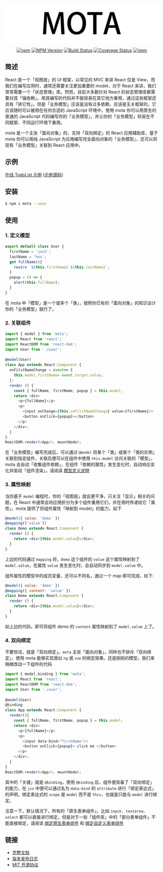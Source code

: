 ![logo](./docs/logo.jpg)

<div align="center">

[![npm](https://img.shields.io/npm/l/mota.svg)](LICENSE.md)
[![NPM Version](https://img.shields.io/npm/v/mota.svg)](https://www.npmjs.com/package/mota)
[![Build Status](https://www.travis-ci.org/Houfeng/mota.svg?branch=master)](https://www.travis-ci.org/Houfeng/mota)
[![Coverage Status](https://coveralls.io/repos/github/Houfeng/mota/badge.svg?branch=dev)](https://coveralls.io/github/Houfeng/mota?branch=dev)
[![npm](https://img.shields.io/npm/dt/mota.svg)](https://www.npmjs.com/package/mota)

</div>

## 简述

React 是一个「视图层」的 UI 框架，以常见的 MVC 来讲 React 仅是 View，而我们在编写应用时，通常还需要关注更加重要的 model，对于 React 来讲，我们常常需要一个「状态管理」库。然而，目前大多数针对 React 的状态管理库都需要对其「强依赖」，用其编写的代码并不能轻易在其它地方重用，通过这些框架还具有「排它性」，但是「业务模型」应该是没有过多依赖，应该是无关框架的，它应该随时可以被用在任何合适的 JavaScript 环境中，使用 mota 你可以用原生的普通的 JavaScript 代码编写你的「业务模型」，并让你的「业务模型」轻易在不同框架、不同运行环境下重用。

mota 是一个主张「面向对象」的、支持「双向绑定」的 React 应用辅助库，基于 mota 你可以用纯 JavaScript 为应用编写完全面向对象的「业务模型」，还可以将现有「业务模型」关联到 React 应用中。

## 示例

[在线 TodoList 示例](http://houfeng.net/dn-template-mota/example/)
([示例源码](https://github.com/Houfeng/dn-template-mota))

## 安装

```sh
$ npm i mota --save
```

## 使用

### 1. 定义模型

```js
export default class User {
  firstName = 'jack';
  lastName = 'hou';
  get fullName(){
    reutrn `${this.firstName} ${this.lastName}`;
  }
  popup = () => {
    alert(this.fullName);
  }
}
```

在 mota 中「模型」是一个或多个「类」，按照你已有的「面向对象」的知识设计你的「业务模型」就行了。


### 2. 关联组件
```js
import { model } from 'mota';
import React from 'react';
import ReactDOM from 'react-dom';
import User from './user';

@model(User)
class App extends React.Component {
  onFilstNameChange = event=> {
    this.model.firstName= event.target.value;
  };
  render () {
    const { fullName, firstName, popup } = this.model;
    return <div>
      <p>{fullName}</p>
      <p>
        <input onChange={this.onFilstNameChange} value={firstName}/>
        <button onClick={popup}></button>
      </p>
    </div>;
  }
}
ReactDOM.render(<App/>, mountNode);
```

在「业务模型」编写完成后，可以通过 `@model` 将某个「类」或某个「类的实例」关联到指定组件，关联后便可以在组件中使用 `this.model` 访问关联的「模型」，mota 会自动「收集组件依赖」，在组件「依赖的属性」发生变化时，自动响应变化并驱动「组件渲染」，请阅读 [模型定义说明](./markdowns/model.md)


### 3. 属性映射
当你基于 `model` 编程时，你的「视图层」就会更干净，只关注「显示」相关的问题，在 React 中通常会将应用折分为多个组件重用它们，并在用时传递给它「属性」，mota 提供了将组件属性「映射到 model」的能力，如下

```js
@model({ value: 'demo' })
@mapping(['value'])
class Demo extends React.Component {
  render () {
    return <div>{this.model.value}</div>;
  }
}
```

上边的代码通过 `mapping` 将，`Demo` 这个组件的 `value` 这个属性映射到了 `model.value`，在属性 `value` 发生变化时，会自动同步到 `model.value` 中。

组件属性的模型中的成员变量，还可以不同名，通过一个 map 即可完成，如下:

```js
@model({ value: 'demo' })
@mapping({ content: 'value' })
class Demo extends React.Component {
  render () {
    return <div>{this.model.value}</div>;
  }
}
```

如上边的代码，即可将组件 demo 的 `content` 属性映射到了 `model.value` 上了。

### 4. 双向绑定

不要惊诧，就是「双向绑定」。`mota` 主张「面向对象」，同样也不排斥「双向绑定」，使用 mota 能够实现类似 `ng` 或 `vue` 的绑定效果。还是刚刚的模型，我们来稍微改动一下组件的代码

```js
import { model,binding } from 'mota';
import React from 'react';
import ReactDOM from 'react-dom';
import User from './user';

@model(User)
@binding
class App extends React.Component {
  render(){
    const { fullName, firstName, popup } = this.model;
    return <div>
      <p>{fullName}</p>
      <p>
        <input data-bind="firstName"/>
        <button onClick={popup}> click me </button>
      </p>
    </div>;
  }
}
ReactDOM.render(<App/>, mountNode);
```

其中的「关键」就是 `@binding`，使用 `@binding` 后，组件便具备了「双向绑定」的能力，在 `jsx` 中便可以通过名为 `data-bind` 的 `attribute` 进行「绑定表达式」的声明，绑定表达式的 `scope` 是 `model` 而不是 `this`，也就是只能与 `model` 进行绑定。

注意一下，默认情况下，所有的「原生表单组件」，比如 `input`、`textarea`、`select` 都可以直接进行绑定，但是对于一些「组件库」中的「部分表单组件」不能直接绑定，请阅读 [绑定原生表单组件](./markdowns/binding-builtin.md) 和 [绑定自定义表单组件](./markdowns/binding-custom.md)


## 链接
- [完整文档](http://houfeng.net/mota/)
- [版本发布日志](https://github.com/Houfeng/mota/releases)
- [MIT 开源协议](https://tldrlegal.com/license/mit-license)